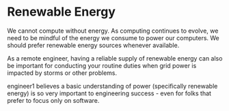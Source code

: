 # Renewable Energy

We cannot compute without energy.  As computing continues to evolve, we need to be
mindful of the energy we consume to power our computers.  We should prefer renewable
energy sources whenever available.  

As a remote engineer, having a reliable supply of renewable energy can also be important
for conducting your routine duties when grid power is impacted by storms or other problems.

engineer1 believes a basic understanding of power (specifically renewable energy) is so very
important to engineering success - even for folks that prefer to focus only on software.

